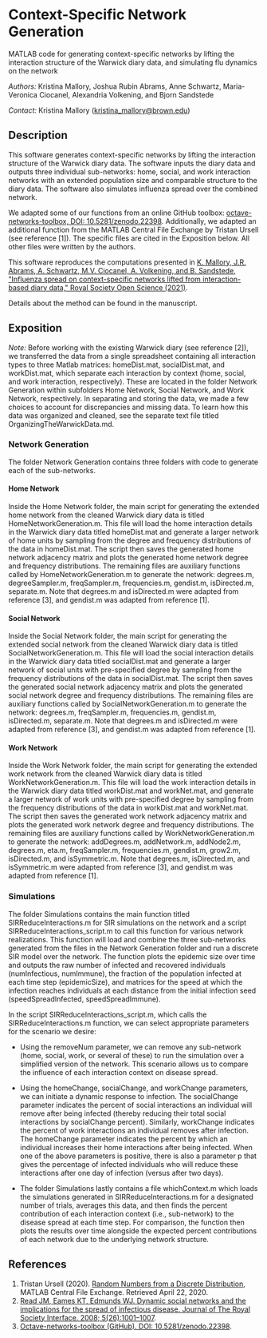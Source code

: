 # Context-Specific Network Generation

MATLAB code for generating context-specific networks by lifting the interaction structure of the Warwick diary data, and simulating flu dynamics on the network

*Authors:* Kristina Mallory, Joshua Rubin Abrams, Anne Schwartz, Maria-Veronica Ciocanel, Alexandria Volkening, and Bjorn Sandstede

*Contact:* Kristina Mallory (kristina_mallory@brown.edu)


## Description

This software generates context-specific networks by lifting the interaction structure of the Warwick diary data. The software inputs the diary data and outputs three individual sub-networks: home, social, and work interaction networks with an extended population size and comparable structure to the diary data. The software also simulates influenza spread over the combined network.

We adapted some of our functions from an online GitHub toolbox: [octave-networks-toolbox, DOI: 10.5281/zenodo.22398](http://dx.doi.org/10.5281/zenodo.22398). Additionally, we adapted an additional function from the MATLAB Central File Exchange by Tristan Ursell (see reference [1]). The specific files are cited in the Exposition below. All other files were written by the authors. 

This software reproduces the computations presented in [K. Mallory, J.R. Abrams, A. Schwartz, M.V. Ciocanel, A. Volkening, and B. Sandstede, "Influenza spread on context-specific networks lifted from interaction-based diary data," Royal Society Open Science (2021)](https://doi.org/10.1098/rsos.191876).

Details about the method can be found in the manuscript.


## Exposition

*Note:* Before working with the existing Warwick diary (see reference [2]), we transferred the data from a single spreadsheet containing all interaction types to three Matlab matrices: homeDist.mat, socialDist.mat, and workDist.mat, which separate each interaction by context (home, social, and work interaction, respectively). These are located in the folder Network Generation within subfolders Home Network, Social Network, and Work Network, respectively. In separating and storing the data, we made a few choices to account for discrepancies and missing data. To learn how this data was organized and cleaned, see the separate text file titled OrganizingTheWarwickData.md. 


### Network Generation

The folder Network Generation contains three folders with code to generate each of the sub-networks. 

#### Home Network 

Inside the Home Network folder, the main script for generating the extended home network from the cleaned Warwick diary data is titled HomeNetworkGeneration.m. This file will load the home interaction details in the Warwick diary data titled homeDist.mat and generate a larger network of home units by sampling from the degree and frequency distributions of the data in homeDist.mat. The script then saves the generated home network adjacency matrix and plots the generated home network degree and frequency distributions. The remaining files are auxiliary functions called by HomeNetworkGeneration.m to generate the network: degrees.m, degreeSampler.m, freqSampler.m, frequencies.m, gendist.m, isDirected.m, separate.m. Note that degrees.m and isDirected.m were adapted from reference [3], and gendist.m was adapted from reference [1].

#### Social Network

Inside the Social Network folder, the main script for generating the extended social network from the cleaned Warwick diary data is titled SocialNetworkGeneration.m. This file will load the social interaction details in the Warwick diary data titled socialDist.mat and generate a larger network of social units with pre-specified degree by sampling from the frequency distributions of the data in socialDist.mat. The script then saves the generated social network adjacency matrix and plots the generated social network degree and frequency distributions. The remaining files are auxiliary functions called by SocialNetworkGeneration.m to generate the network: degrees.m, freqSampler.m, frequencies.m, gendist.m, isDirected.m, separate.m. Note that degrees.m and isDirected.m were adapted from reference [3], and gendist.m was adapted from reference [1].

#### Work Network
 
Inside the Work Network folder, the main script for generating the extended work network from the cleaned Warwick diary data is titled WorkNetworkGeneration.m. This file will load the work interaction details in the Warwick diary data titled workDist.mat and workNet.mat, and generate a larger network of work units with pre-specified degree by sampling from the frequency distributions of the data in workDist.mat and workNet.mat. The script then saves the generated work network adjacency matrix and plots the generated work network degree and frequency distributions. The remaining files are auxiliary functions called by WorkNetworkGeneration.m to generate the network: addDegrees.m, addNetwork.m, addNode2.m, degrees.m, eta.m, freqSampler.m, frequencies.m, gendist.m, grow2.m, isDirected.m, and isSymmetric.m. Note that degrees.m, isDirected.m, and isSymmetric.m were adapted from reference [3], and gendist.m was adapted from reference [1].


### Simulations

The folder Simulations contains the main function titled SIRReduceInteractions.m for SIR simulations on the network and a script SIRReduceInteractions_script.m to call this function for various network realizations. This function will load and combine the three sub-networks generated from the files in the Network Generation folder and run a discrete SIR model over the network. The function plots the epidemic size over time and outputs the raw number of infected and recovered individuals (numInfectious, numImmune), the fraction of the population infected at each time step (epidemicSize), and matrices for the speed at which the infection reaches individuals at each distance from the initial infection seed (speedSpreadInfected, speedSpreadImmune).

In the script SIRReduceInteractions_script.m, which calls the SIRReduceInteractions.m function, we can select appropriate parameters for the scenario we desire:

- Using the removeNum parameter, we can remove any sub-network (home, social, work, or several of these) to run the simulation over a simplified version of the network. This scenario allows us to compare the influence of each interaction context on disease spread. 

- Using the homeChange, socialChange, and workChange parameters, we can initiate a dynamic response to infection. The socialChange parameter indicates the percent of social interactions an individual will remove after being infected (thereby reducing their total social interactions by socialChange percent). Similarly, workChange indicates the percent of work interactions an individual removes after infection. The homeChange parameter indicates the percent by which an individual increases their home interactions after being infected. When one of the above parameters is positive, there is also a parameter p that gives the percentage of infected individuals who will reduce these interactions after one day of infection (versus after two days). 

- The folder Simulations lastly contains a file whichContext.m which loads the simulations generated in SIRReduceInteractions.m for a designated number of trials, averages this data, and then finds the percent contribution of each interaction context (i.e., sub-network) to the disease spread at each time step. For comparison, the function then plots the results over time alongside the expected percent contributions of each network due to the underlying network structure.


## References

1. Tristan Ursell (2020). [Random Numbers from a Discrete Distribution](https://www.mathworks.com/matlabcentral/fileexchange/34101-random-numbers-from-a-discrete-distribution), MATLAB Central File Exchange. Retrieved April 22, 2020.
2. [Read JM, Eames KT, Edmunds WJ. Dynamic social networks and the implications for the spread of infectious disease. Journal of The Royal Society Interface. 2008; 5(26):1001–1007](http://dx.doi.org/10.1098/rsif.2008.0013).
3. [Octave-networks-toolbox (GitHub). DOI: 10.5281/zenodo.22398](http://dx.doi.org/10.5281/zenodo.22398).
